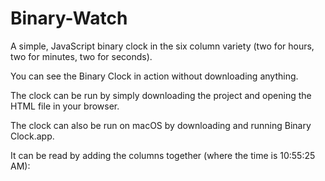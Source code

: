 # Binary-Watch
 A simple, JavaScript binary clock in the six column variety (two for hours, two for minutes, two for seconds).

You can see the Binary Clock in action without downloading anything.

The clock can be run by simply downloading the project and opening the HTML file in your browser.

The clock can also be run on macOS by downloading and running Binary Clock.app.

It can be read by adding the columns together (where the time is 10:55:25 AM):

